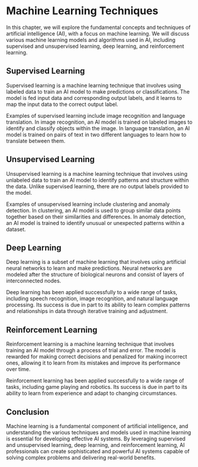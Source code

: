 Machine Learning Techniques
==============================================================================================

In this chapter, we will explore the fundamental concepts and techniques of artificial intelligence (AI), with a focus on machine learning. We will discuss various machine learning models and algorithms used in AI, including supervised and unsupervised learning, deep learning, and reinforcement learning.

Supervised Learning
-------------------

Supervised learning is a machine learning technique that involves using labeled data to train an AI model to make predictions or classifications. The model is fed input data and corresponding output labels, and it learns to map the input data to the correct output label.

Examples of supervised learning include image recognition and language translation. In image recognition, an AI model is trained on labeled images to identify and classify objects within the image. In language translation, an AI model is trained on pairs of text in two different languages to learn how to translate between them.

Unsupervised Learning
---------------------

Unsupervised learning is a machine learning technique that involves using unlabeled data to train an AI model to identify patterns and structure within the data. Unlike supervised learning, there are no output labels provided to the model.

Examples of unsupervised learning include clustering and anomaly detection. In clustering, an AI model is used to group similar data points together based on their similarities and differences. In anomaly detection, an AI model is trained to identify unusual or unexpected patterns within a dataset.

Deep Learning
-------------

Deep learning is a subset of machine learning that involves using artificial neural networks to learn and make predictions. Neural networks are modeled after the structure of biological neurons and consist of layers of interconnected nodes.

Deep learning has been applied successfully to a wide range of tasks, including speech recognition, image recognition, and natural language processing. Its success is due in part to its ability to learn complex patterns and relationships in data through iterative training and adjustment.

Reinforcement Learning
----------------------

Reinforcement learning is a machine learning technique that involves training an AI model through a process of trial and error. The model is rewarded for making correct decisions and penalized for making incorrect ones, allowing it to learn from its mistakes and improve its performance over time.

Reinforcement learning has been applied successfully to a wide range of tasks, including game playing and robotics. Its success is due in part to its ability to learn from experience and adapt to changing circumstances.

Conclusion
----------

Machine learning is a fundamental component of artificial intelligence, and understanding the various techniques and models used in machine learning is essential for developing effective AI systems. By leveraging supervised and unsupervised learning, deep learning, and reinforcement learning, AI professionals can create sophisticated and powerful AI systems capable of solving complex problems and delivering real-world benefits.
